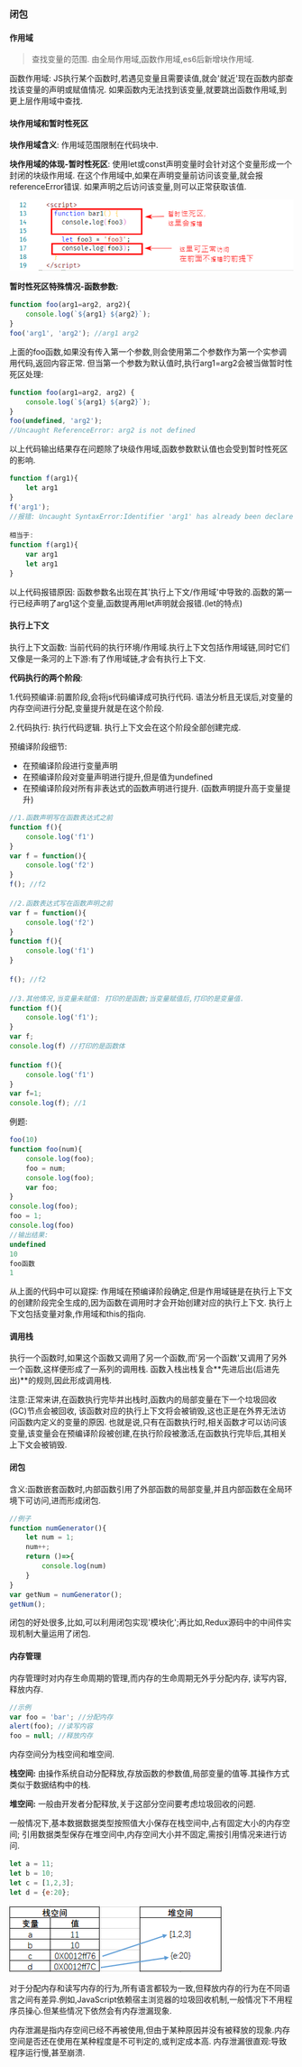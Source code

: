 ### 闭包

#### 作用域

> 查找变量的范围. 由全局作用域,函数作用域,es6后新增块作用域.

函数作用域: JS执行某个函数时,若遇见变量且需要读值,就会'就近'现在函数内部查找该变量的声明或赋值情况. 如果函数内无法找到该变量,就要跳出函数作用域,到更上层作用域中查找.



#### 块作用域和暂时性死区

**块作用域含义**: 作用域范围限制在代码块中.

**块作用域的体现-暂时性死区**: 使用let或const声明变量时会针对这个变量形成一个封闭的块级作用域. 在这个作用域中,如果在声明变量前访问该变量,就会报referenceError错误. 如果声明之后访问该变量,则可以正常获取该值.

![](../medias/暂时性死区.png)



**暂时性死区特殊情况-函数参数:**

```js
function foo(arg1=arg2, arg2){
    console.log(`${arg1} ${arg2}`);
}
foo('arg1', 'arg2'); //arg1 arg2
```

上面的foo函数,如果没有传入第一个参数,则会使用第二个参数作为第一个实参调用代码,返回内容正常. 但当第一个参数为默认值时,执行arg1=arg2会被当做暂时性死区处理:

```js
function foo(arg1=arg2, arg2) {
    console.log(`${arg1} ${arg2}`);
}
foo(undefined, 'arg2');
//Uncaught ReferenceError: arg2 is not defined
```

以上代码输出结果存在问题除了块级作用域,函数参数默认值也会受到暂时性死区的影响.



```js
function f(arg1){
    let arg1
}
f('arg1');
//报错: Uncaught SyntaxError:Identifier 'arg1' has already been declared.

相当于:
function f(arg1){
    var arg1
    let arg1
}
```

以上代码报错原因: 函数参数名出现在其'执行上下文/作用域'中导致的.函数的第一行已经声明了arg1这个变量,函数提再用let声明就会报错.(let的特点)



#### 执行上下文

执行上下文函数: 当前代码的执行环境/作用域.执行上下文包括作用域链,同时它们又像是一条河的上下游:有了作用域链,才会有执行上下文.

**代码执行的两个阶段**:

1.代码预编译:前置阶段,会将js代码编译成可执行代码. 语法分析且无误后,对变量的内存空间进行分配,变量提升就是在这个阶段.

2.代码执行: 执行代码逻辑.  执行上下文会在这个阶段全部创建完成.

预编译阶段细节:

* 在预编译阶段进行变量声明
* 在预编译阶段对变量声明进行提升,但是值为undefined
* 在预编译阶段对所有非表达式的函数声明进行提升. (函数声明提升高于变量提升)

```js
//1.函数声明写在函数表达式之前
function f(){
    console.log('f1')
}
var f = function(){
    console.log('f2')
}
f(); //f2

//2.函数表达式写在函数声明之前
var f = function(){
    console.log('f2')
}
function f(){
    console.log('f1')
}

f(); //f2

//3.其他情况,当变量未赋值: 打印的是函数;当变量赋值后,打印的是变量值.
function f(){
    console.log('f1');
}
var f;
console.log(f) //打印的是函数体

function f(){
    console.log('f1')
}
var f=1;
console.log(f); //1
```



例题:

```js
foo(10)
function foo(num){
    console.log(foo);
    foo = num;
    console.log(foo);
    var foo;
}
console.log(foo);
foo = 1;
console.log(foo)
//输出结果:
undefined
10
foo函数
1
```

从上面的代码中可以窥探: 作用域在预编译阶段确定,但是作用域链是在执行上下文的创建阶段完全生成的,因为函数在调用时才会开始创建对应的执行上下文. 执行上下文包括变量对象,作用域和this的指向.



#### 调用栈

执行一个函数时,如果这个函数又调用了另一个函数,而'另一个函数'又调用了另外一个函数,这样便形成了一系列的调用栈. 函数入栈出栈复合**先进后出(后进先出)**的规则,因此形成调用栈.

注意:正常来讲,在函数执行完毕并出栈时,函数内的局部变量在下一个垃圾回收(GC)节点会被回收, 该函数对应的执行上下文将会被销毁,这也正是在外界无法访问函数内定义的变量的原因. 也就是说,只有在函数执行时,相关函数才可以访问该变量,该变量会在预编译阶段被创建,在执行阶段被激活,在函数执行完毕后,其相关上下文会被销毁.



#### 闭包

含义:函数嵌套函数时,内部函数引用了外部函数的局部变量,并且内部函数在全局环境下可访问,进而形成闭包.

```js
//例子
function numGenerator(){
    let num = 1;
    num++;
    return ()=>{
        console.log(num)
    }
}
var getNum = numGenerator();
getNum();
```



闭包的好处很多,比如,可以利用闭包实现'模块化';再比如,Redux源码中的中间件实现机制大量运用了闭包.



#### 内存管理

内存管理时对内存生命周期的管理,而内存的生命周期无外乎分配内存, 读写内容, 释放内存.

```js
//示例
var foo = 'bar'; //分配内存
alert(foo); //读写内容
foo = null; //释放内存
```

内存空间分为栈空间和堆空间.

**栈空间:** 由操作系统自动分配释放,存放函数的参数值,局部变量的值等.其操作方式类似于数据结构中的栈.

**堆空间:** 一般由开发者分配释放,关于这部分空间要考虑垃圾回收的问题.

一般情况下,基本数据数据类型按照值大小保存在栈空间中,占有固定大小的内存空间; 引用数据类型保存在堆空间中,内存空间大小并不固定,需按引用情况来进行访问.

```js
let a = 11;
let b = 10;
let c = [1,2,3];
let d = {e:20};
```



![](../medias/栈空间堆空间.png)

对于分配内存和读写内存的行为,所有语言都较为一致,但释放内存的行为在不同语言之间有差异.例如,JavaScript依赖宿主浏览器的垃圾回收机制,一般情况下不用程序员操心.但某些情况下依然会有内存泄漏现象.

内存泄漏是指内存空间已经不再被使用,但由于某种原因并没有被释放的现象.内存空间是否还在使用在某种程度是不可判定的,或判定成本高. 内存泄漏很直观:导致程序运行慢,甚至崩溃.



